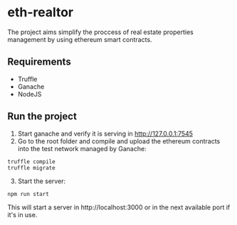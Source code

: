 # eth-realtor

The project aims simplify the proccess of real estate properties management by using ethereum smart contracts.

## Requirements

* Truffle
* Ganache
* NodeJS

## Run the project

1. Start ganache and verify it is serving in http://127.0.0.1:7545
2. Go to the root folder and compile and upload the ethereum contracts into the test network managed by Ganache:

```shell
truffle compile
truffle migrate
```

3. Start the server:

```shell
npm run start
```

This will start a server in http://localhost:3000 or in the next available port if it's in use.
